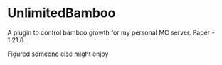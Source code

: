 # UnlimitedBamboo
A plugin to control bamboo growth for my personal MC server. Paper - 1.21.8

Figured someone else might enjoy
